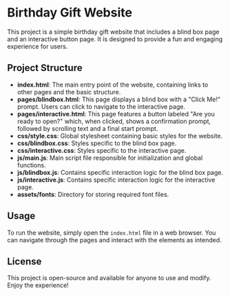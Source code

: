 # Birthday Gift Website

This project is a simple birthday gift website that includes a blind box page and an interactive button page. It is designed to provide a fun and engaging experience for users.

## Project Structure

- **index.html**: The main entry point of the website, containing links to other pages and the basic structure.
- **pages/blindbox.html**: This page displays a blind box with a "Click Me!" prompt. Users can click to navigate to the interactive page.
- **pages/interactive.html**: This page features a button labeled "Are you ready to open?" which, when clicked, shows a confirmation prompt, followed by scrolling text and a final start prompt.
- **css/style.css**: Global stylesheet containing basic styles for the website.
- **css/blindbox.css**: Styles specific to the blind box page.
- **css/interactive.css**: Styles specific to the interactive page.
- **js/main.js**: Main script file responsible for initialization and global functions.
- **js/blindbox.js**: Contains specific interaction logic for the blind box page.
- **js/interactive.js**: Contains specific interaction logic for the interactive page.
- **assets/fonts**: Directory for storing required font files.

## Usage

To run the website, simply open the `index.html` file in a web browser. You can navigate through the pages and interact with the elements as intended.

## License

This project is open-source and available for anyone to use and modify. Enjoy the experience!